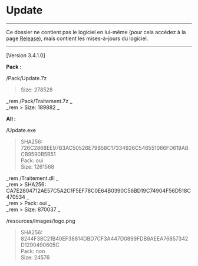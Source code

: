 # Update

---

Ce dossier ne contient pas le logiciel en lui-même (pour cela accédez à la page [Release](https://github.com/GroupManage/GroupManage/releases)), mais contient les mises-à-jours du logiciel.

---

[Version 3.4.1.0]

**Pack :**

/Pack/Update.7z  
> Size: 278528  

_rem /Pack/Traitement.7z  _  
_rem > Size: 189882  _  

**All :**

/Update.exe  
> SHA256: 726C2868EE97B3AC50526E79B58C17334926C546551066FD619ABCB9590B5B51  
> Pack: oui  
> Size: 1261568  

_rem /Traitement.dll  _  
_rem > SHA256: CA7E2804712AE57C5A2C1F5EF78C0E64B0390C56BD19C74904F56D518C470534  _  
_rem > Pack: oui  _  
_rem > Size: 870037  _  

/resources/Images/logo.png  
> SHA256: 8244F38C21B40EF38814DBD7CF3A447D0899FDB9AEEA76857342D1290490605C  
> Pack: non  
> Size: 24576
